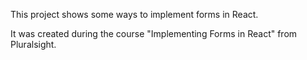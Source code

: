 This project shows some ways to implement forms in React.

It was created during the course "Implementing Forms in React" from Pluralsight.